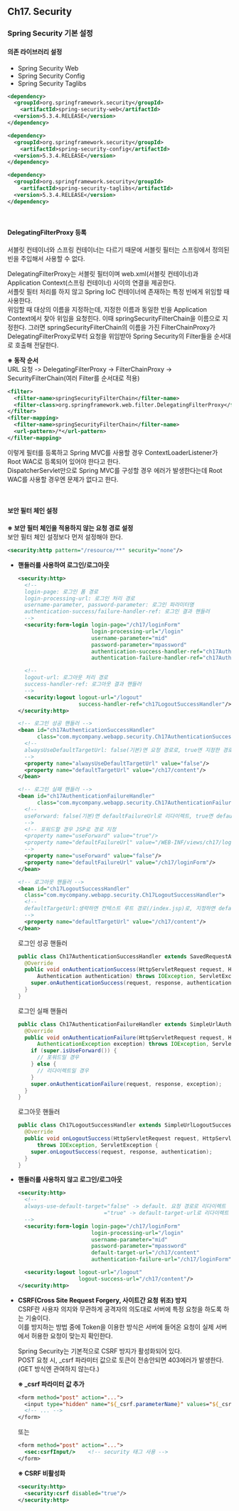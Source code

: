 ## Ch17. Security
### Spring Security 기본 설정
#### 의존 라이브러리 설정
- Spring Security Web
- Spring Security Config
- Spring Security Taglibs
```xml
<dependency>
  <groupId>org.springframework.security</groupId>
    <artifactId>spring-security-web</artifactId>
  <version>5.3.4.RELEASE</version>
</dependency>

<dependency>
  <groupId>org.springframework.security</groupId>
    <artifactId>spring-security-config</artifactId>
  <version>5.3.4.RELEASE</version>
</dependency>

<dependency>
  <groupId>org.springframework.security</groupId>
    <artifactId>spring-security-taglibs</artifactId>
  <version>5.3.4.RELEASE</version>
</dependency>
```

<br/>

#### DelegatingFilterProxy 등록
서블릿 컨테이너와 스프링 컨테이너는 다르기 때문에 서블릿 필터는 스프링에서 정의된 빈을 주입해서 사용할 수 없다.

DelegatingFilterProxy는 서블릿 필터이며 web.xml(서블릿 컨테이너)과 Application Context(스프링 컨테이너) 사이의 연결을 제공한다.  
서플릿 필터 처리를 하지 않고 Spring IoC 컨테이너에 존재하는 특정 빈에게 위임할 때 사용한다.  
위임할 때 대상의 이름을 지정하는데, 지정한 이름과 동일한 빈을 Application Context에서 찾아 위임을 요청힌다.
이때 springSecurityFilterChain을 이름으로 지정한다.
그러면 springSecurityFilterChain의 이름을 가진 FilterChainProxy가 DelegatingFilterProxy로부터 요청을 위임받아
Spring Security의 Filter들을 순서대로 호출해 전달한다.

**※ 동작 순서**  
URL 요청 -> DelegatingFilterProxy -> FilterChainProxy -> SecurityFilterChain(여러 Filter를 순서대로 적용)

```xml
<filter>
  <filter-name>springSecurityFilterChain</filter-name>
  <filter-class>org.springframework.web.filter.DelegatingFilterProxy</filter-class>
</filter>
<filter-mapping>
  <filter-name>springSecurityFilterChain</filter-name>
  <url-pattern>/*</url-pattern>
</filter-mapping>
```
이렇게 필터를 등록하고 Spring MVC를 사용할 경우 ContextLoaderListener가 Root WAC로 등록되어 있어야 한다고 한다.  
DispatcherServlet만으로 Spring MVC를 구성할 경우 에러가 발생한다는데 Root WAC를 사용할 경우엔 문제가 없다고 한다.

<br/>

#### 보안 필터 체인 설정
**※ 보안 필터 체인을 적용하지 않는 요청 경로 설정**  
보안 필터 체인 설정보다 먼저 설정해야 한다.
```xml
<security:http pattern="/resource/**" security="none"/>
```

- **핸들러를 사용하여 로그인/로그아웃**
  ```xml
  <security:http>
    <!--
    login-page: 로그인 폼 경로
    login-processing-url: 로그인 처리 경로
    username-parameter, password-parameter: 로그인 파라미터명
    authentication-success/failure-handler-ref: 로그인 결과 핸들러
    -->
    <security:form-login login-page="/ch17/loginForm"
                         login-processing-url="/login"
                         username-parameter="mid"
                         password-parameter="mpassword"
                         authentication-success-handler-ref="ch17AuthenticationSuccessHandler"
                         authentication-failure-handler-ref="ch17AuthenticationFailureHandler"/>			 

    <!--
    logout-url: 로그아웃 처리 경로
    success-handler-ref: 로그아웃 결과 핸들러
    -->
    <security:logout logout-url="/logout" 
                     success-handler-ref="ch17LogoutSuccessHandler"/>
  </security:http>

  <!-- 로그인 성공 핸들러 -->
  <bean id="ch17AuthenticationSuccessHandler" 
        class="com.mycompany.webapp.security.Ch17AuthenticationSuccessHandler">
    <!-- 
    alwaysUseDefaultTargetUrl: false(기본)면 요청 경로로, true면 지정한 경로로 리다이렉트
    -->
    <property name="alwaysUseDefaultTargetUrl" value="false"/>
    <property name="defaultTargetUrl" value="/ch17/content"/>
  </bean>

  <!-- 로그인 실패 핸들러 -->
  <bean id="ch17AuthenticationFailureHandler" 
        class="com.mycompany.webapp.security.Ch17AuthenticationFailureHandler">
    <!-- 
    useForward: false(기본)면 defaultFailureUrl로 리다이렉트, true면 defaultFailureUrl로 포워드
    -->
    <!-- 포워드할 경우 JSP로 경로 지정
    <property name="useForward" value="true"/>
    <property name="defaultFailureUrl" value="/WEB-INF/views/ch17/loginForm.jsp"/>
    -->
    <property name="useForward" value="false"/>
    <property name="defaultFailureUrl" value="/ch17/loginForm"/>
  </bean>

  <!-- 로그아웃 핸들러 -->
  <bean id="ch17LogoutSuccessHandler" 
    class="com.mycompany.webapp.security.Ch17LogoutSuccessHandler">
    <!-- 
    defaultTargetUrl:생략하면 컨텍스트 루트 경로(/index.jsp)로, 지정하면 defaultTargetUrl로 리다이렉트
    -->
    <property name="defaultTargetUrl" value="/ch17/content"/>
  </bean>
  ```

  로그인 성공 핸들러
  ```java
  public class Ch17AuthenticationSuccessHandler extends SavedRequestAwareAuthenticationSuccessHandler {
    @Override
    public void onAuthenticationSuccess(HttpServletRequest request, HttpServletResponse response,
        Authentication authentication) throws IOException, ServletException {
      super.onAuthenticationSuccess(request, response, authentication);
    }
  }
  ```

  로그인 실패 핸들러
  ```java
  public class Ch17AuthenticationFailureHandler extends SimpleUrlAuthenticationFailureHandler {
    @Override
    public void onAuthenticationFailure(HttpServletRequest request, HttpServletResponse response,
        AuthenticationException exception) throws IOException, ServletException {
      if (super.isUseForward()) {
        // 포워드일 경우
      } else {
        // 리다이렉트일 경우
      }
      super.onAuthenticationFailure(request, response, exception);
    }
  }
  ```

  로그아웃 핸들러
  ```java
  public class Ch17LogoutSuccessHandler extends SimpleUrlLogoutSuccessHandler {
    @Override
    public void onLogoutSuccess(HttpServletRequest request, HttpServletResponse response, Authentication authentication)
        throws IOException, ServletException {
      super.onLogoutSuccess(request, response, authentication);
    }
  }
  ```

- **핸들러를 사용하지 않고 로그인/로그아웃**  
  ```xml
  <security:http>
    <!--
    always-use-default-target="false" -> default. 요청 경로로 리다이렉트
                             ="true" -> default-target-url로 리다이렉트
    -->
    <security:form-login login-page="/ch17/loginForm"
                         login-processing-url="/login"	 
                         username-parameter="mid"
                         password-parameter="mpassword"
                         default-target-url="/ch17/content"
                         authentication-failure-url="/ch17/loginForm"/>

    <security:logout logout-url="/logout" 
                     logout-success-url="/ch17/content"/> 
  </security:http>
  ```

- **CSRF(Cross Site Request Forgery, 사이트간 요청 위조) 방지**  
  CSRF란 사용자 의지와 무관하게 공격자의 의도대로 서버에 특정 요청을 하도록 하는 기술이다.  
  이를 방지하는 방법 중에 Token을 이용한 방식은 서버에 들어온 요청이 실제 서버에서 허용한 요청이 맞는지 확인한다.
  
  Spring Security는 기본적으로 CSRF 방지가 활성화되어 있다.  
  POST 요청 시, _csrf 파라미터 값으로 토큰이 전송안되면 403에러가 발생한다.  
  (GET 방식엔 관여하지 않는다.)
  
  **※ _csrf 파라미터 값 추가**  
  ```jsp
  <form method="post" action="...">
    <input type="hidden" name="${_csrf.parameterName}" values="${_csrf.token}"/>
    <!-- ... -->
  </form>
  ```
  또는
  ```jsp
  <form method="post" action="...">
    <sec:csrfInput/>    <!-- security 태그 사용 -->
  </form>
  ```
  
  **※ CSRF 비활성화**
  ```xml
  <security:http>
    <security:csrf disabled="true"/>
  </security:http>
  ```
